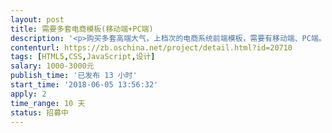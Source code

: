 ```yaml
---                
layout: post       
title: 需要多套电商模板(移动端+PC端)           
description: '<p>购买多套高端大气，上档次的电商系统前端模板，需要有移动端、PC端。请加Q：59752835 发案例</p><p><br></p><p>大致需要的页面如下：</p><p><br></p><p>首页</p><p><br></p><p>分类频道首页</p><p>二级频道首页(如：电器城，生鲜馆)</p><p><br></p><p>商品列表页</p><p>商品详情页</p><p><br></p><p>购物车</p><p>订单提交页</p><p>订单结算支付页</p><p>微信扫码支付页</p><p><br></p><p>积分商城</p><p><br></p><p>品牌列表页</p><p>品牌详情页</p><p><br></p><p>商家入驻申请页</p><p>商家首页</p><p>商家商品列表页</p><p><br></p><p>秒杀列表页</p><p><br></p><p>团购列表页</p><p>团购详情页</p><p><br></p><p>文章列表页</p><p>文章详情页</p><p><br></p><p>登录页</p><p>注册页</p><p><br></p><p>登录和注册全二为一页</p><p><br></p><p>帮助中心</p><p><br></p><p>小组件：</p><p>&nbsp;&nbsp;&nbsp;登录弹窗</p><p>&nbsp;&nbsp;&nbsp;快速选择SKU弹窗</p><p>&nbsp;&nbsp;&nbsp;快速注册弹窗</p><p>&nbsp;&nbsp;&nbsp;四级地区选择弹窗</p><p>&nbsp;&nbsp;&nbsp;收货地址 选择、编辑弹窗</p><p><br></p><p><br></p>'     
contenturl: https://zb.oschina.net/project/detail.html?id=20710      
tags: [HTML5,CSS,JavaScript,设计]            
salary: 1000-3000元          
publish_time: '已发布 13 小时'         
start_time: '2018-06-05 13:56:32'           
apply: 2                   
time_range: 10 天              
status: 招募中                  
---                 
```

